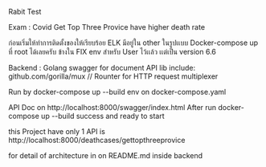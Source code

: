 Rabit Test

Exam : Covid Get Top Three Provice have higher death rate

ก่อนเริ่มให้ทำการติดตั้งของให้เรียบร้อย
ELK มีอยู่ใน other ในรูปเเบบ Docker-compose up ที่ root ได้เลยครับ ข้างใน FIX env สำหรับ User ไว้เเล้ว เเต่เป็น version 6.6

Backend : Golang
swagger for document API
lib include:
github.com/gorilla/mux // Rounter for HTTP request multiplexer

Run by docker-compose up --build
env on docker-compose.yaml

API Doc on http://localhost:8000/swagger/index.html After run docker-compose up --build success and ready to start

this Project have only 1 API is http://localhost:8000/deathcases/gettopthreeprovice

for detail of architecture in on README.md inside backend
